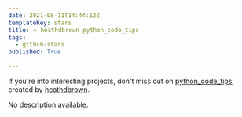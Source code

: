 ```yaml
---
date: 2021-08-11T14:44:12Z
templateKey: stars
title: ⭐ heathdbrown python_code_tips
tags:
  - github-stars
published: True

---
```


If you're into interesting projects, don't miss out on [python_code_tips](https://github.com/heathdbrown/python_code_tips), created by [heathdbrown](https://github.com/heathdbrown).

No description available.
